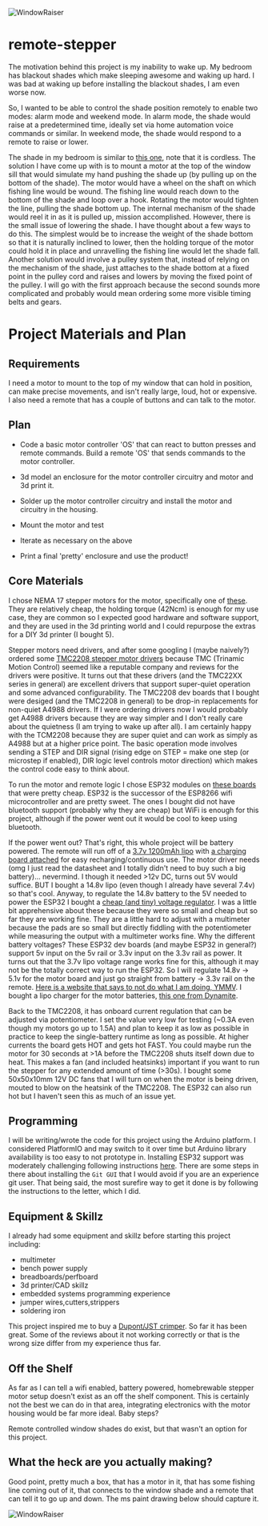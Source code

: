 ![WindowRaiser](https://user-images.githubusercontent.com/17018691/153568307-f63f6772-a582-4c1a-a28e-ce4fc233bf5a.png)
# remote-stepper

The motivation behind this project is my inability to wake up. My bedroom has blackout shades which make sleeping awesome and waking up hard. I was bad at waking up before installing the blackout shades, I am even worse now. 

So, I wanted to be able to control the shade position remotely to enable two modes: alarm mode and weekend mode. In alarm mode, the shade would raise at a predetermined time, ideally set via home automation voice commands or similar. In weekend mode, the shade would respond to a remote to raise or lower.

The shade in my bedroom is similar to [this one](https://www.homedepot.com/p/StyleWell-Cut-to-Size-Linen-Cordless-Blackout-Fabric-Roller-Shade-73-25-in-W-x-72-in-L-RSSLPNLBOSC7372/309076211), note that it is cordless. The solution I have come up with is to mount a motor at the top of the window sill that would simulate my hand pushing the shade up (by pulling up on the bottom of the shade). The motor would have a wheel on the shaft on which fishing line would be wound. The fishing line would reach down to the bottom of the shade and loop over a hook. Rotating the motor would tighten the line, pulling the shade bottom up. The internal mechanism of the shade would reel it in as it is pulled up, mission accomplished. However, there is the small issue of lowering the shade. I have thought about a few ways to do this. The simplest would be to increase the weight of the shade bottom so that it is naturally inclined to lower, then the holding torque of the motor could hold it in place and unravelling the fishing line would let the shade fall. Another solution would involve a pulley system that, instead of relying on the mechanism of the shade, just attaches to the shade bottom at a fixed point in the pulley cord and raises and lowers by moving the fixed point of the pulley. I will go with the first approach because the second sounds more complicated and probably would mean ordering some more visible timing belts and gears.

# Project Materials and Plan

## Requirements

I need a motor to mount to the top of my window that can hold in position, can make precise movements, and isn't really large, loud, hot or expensive. I also need a remote that has a couple of buttons and can talk to the motor.

## Plan

- Code a basic motor controller 'OS' that can react to button presses and remote commands. Build a remote 'OS' that sends commands to the motor controller.

- 3d model an enclosure for the motor controller circuitry and motor and 3d print it.

- Solder up the motor controller circuitry and install the motor and circuitry in the housing.

- Mount the motor and test

- Iterate as necessary on the above

- Print a final 'pretty' enclosure and use the product!

## Core Materials

I chose NEMA 17 stepper motors for the motor, specifically one of [these](https://www.amazon.com/dp/B094CQ4DBQ?ref=ppx_yo2_dt_b_product_details&th=1). They are relatively cheap, the holding torque (42Ncm) is enough for my use case, they are common so I expected good hardware and software support, and they are used in the 3d printing world and I could repurpose the extras for a DIY 3d printer (I bought 5).

Stepper motors need drivers, and after some googling I (maybe naively?) ordered some [TMC2208 stepper motor drivers](https://www.amazon.com/dp/B094CQ4DBQ?ref=ppx_yo2_dt_b_product_details&th=1) because TMC (Trinamic Motion Control) seemed like a reputable company and reviews for the drivers were positive. It turns out that these drivers (and the TMC22XX series in general) are excellent drivers that support super-quiet operation and some advanced configurability. The TMC2208 dev boards that I bought were desiged (and the TMC2208 in general) to be drop-in replacements for non-quiet A4988 drivers. If I were ordering drivers now I would probably get A4988 drivers because they are way simpler and I don't really care about the quietness (I am trying to wake up after all). I am certainly happy with the TCM2208 because they are super quiet and can work as simply as A4988 but at a higher price point. The basic operation mode involves sending a STEP and DIR signal (rising edge on STEP = make one step (or microstep if enabled), DIR logic level controls motor direction) which makes the control code easy to think about.

To run the motor and remote logic I chose ESP32 modules on [these boards](https://www.amazon.com/dp/B09J95SMG7?psc=1&ref=ppx_yo2_dt_b_product_details) that were pretty cheap. ESP32 is the successor of the ESP8266 wifi microcontroller and are pretty sweet. The ones I bought did not have bluetooth support (probably why they are cheap) but WiFi is enough for this project, although if the power went out it would be cool to keep using bluetooth.

If the power went out? That's right, this whole project will be battery powered. The remote will run off of a [3.7v 1200mAh lipo](https://www.adafruit.com/product/258) with [a charging board attached](https://www.adafruit.com/product/259) for easy recharging/continuous use. The motor driver needs (omg I just read the datasheet and I totally didn't need to buy such a big battery)... nevermind. I though it needed >12v DC, turns out 5V would suffice. BUT I bought a 14.8v lipo (even though I already have several 7.4v) so that's cool. Anyway, to regulate the 14.8v battery to the 5V needed to power the ESP32 I bought a [cheap (and tiny) voltage regulator](https://www.amazon.com/dp/B08SHQHNNR?ref=ppx_yo2_dt_b_product_details&th=1). I was a little bit apprehensive about these because they were so small and cheap but so far they are working fine. They are a little hard to adjust with a multimeter because the pads are so small but directly fiddling with the potentiometer while measuring the output with a multimeter works fine. Why the different battery voltages? These ESP32 dev boards (and maybe ESP32 in general?) support 5v input on the 5v rail or 3.3v input on the 3.3v rail as power. It turns out that the 3.7v lipo voltage range works fine for this, although it may not be the totally correct way to run the ESP32. So I will regulate 14.8v -> 5.1v for the motor board and just go straight from battery -> 3.3v rail on the remote. [Here is a website that says to not do what I am doing, YMMV](https://techexplorations.com/guides/esp32/begin/power/). I bought a lipo charger for the motor batteries, [this one from Dynamite](https://www.amazon.com/dp/B07751LCYB?psc=1&ref=ppx_yo2_dt_b_product_details).

Back to the TMC2208, it has onboard current regulation that can be adjusted via potentiometer. I set the value very low for testing (~0.3A even though my motors go up to 1.5A) and plan to keep it as low as possible in practice to keep the single-battery runtime as long as possible. At higher currents the board gets HOT and gets hot FAST. You could maybe run the motor for 30 seconds at >1A before the TMC2208 shuts itself down due to heat. This makes a fan (and included heatsinks) important if you want to run the stepper for any extended amount of time (>30s). I bought some 50x50x10mm 12V DC fans that I will turn on when the motor is being driven, mouted to blow on the heatsink of the TMC2208. The ESP32 can also run hot but I haven't seen this as much of an issue yet.

## Programming

I will be writing/wrote the code for this project using the Arduino platform. I considered PlatformIO and may switch to it over time but Arduino library availability is too easy to not prototype in. Installing ESP32 support was moderately challenging following instructions [here](https://docs.espressif.com/projects/arduino-esp32/en/latest/getting_started.html). There are some steps in there about installing the `Git GUI` that I would avoid if you are an experience git user. That being said, the most surefire way to get it done is by following the instructions to the letter, which I did.

## Equipment & Skillz

I already had some equipment and skillz before starting this project including:

- multimeter
- bench power supply
- breadboards/perfboard
- 3d printer/CAD skillz
- embedded systems programming experience
- jumper wires,cutters,strippers
- soldering iron

This project inspired me to buy a [Dupont/JST crimper](https://www.amazon.com/dp/B07R1H3Z8X?psc=1&ref=ppx_yo2_dt_b_product_details). So far it has been great. Some of the reviews about it not working correctly or that is the wrong size differ from my experience thus far.

## Off the Shelf

As far as I can tell a wifi enabled, battery powered, homebrewable stepper motor setup doesn't exist as an off the shelf component. This is certainly not the best we can do in that area, integrating electronics with the motor housing would be far more ideal. Baby steps?

Remote controlled window shades do exist, but that wasn't an option for this project.

## What the heck are you actually making?

Good point, pretty much a box, that has a motor in it, that has some fishing line coming out of it, that connects to the window shade and a remote that can tell it to go up and down. The ms paint drawing below should capture it.

![WindowRaiser](https://user-images.githubusercontent.com/17018691/153568326-2373c7cb-7249-440b-b6a3-964f8bd2ae2a.png)
